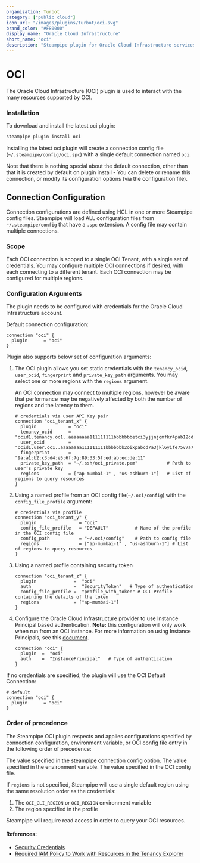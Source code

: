 ```yaml
---
organization: Turbot
category: ["public cloud"]
icon_url: "/images/plugins/turbot/oci.svg"
brand_color: "#F80000"
display_name: "Oracle Cloud Infrastructure"
short_name: "oci"
description: "Steampipe plugin for Oracle Cloud Infrastructure services and resource types."
---
```


# OCI

The Oracle Cloud Infrastructure (OCI) plugin is used to interact with the many resources supported by OCI.

### Installation

To download and install the latest oci plugin:

```bash
steampipe plugin install oci
```

Installing the latest oci plugin will create a connection config file (`~/.steampipe/config/oci.spc`) with a single default connection named `oci`.

Note that there is nothing special about the default connection, other than that it is created by default on plugin install - You can delete or rename this connection, or modify its configuration options (via the configuration file).

## Connection Configuration

Connection configurations are defined using HCL in one or more Steampipe config files. Steampipe will load ALL configuration files from `~/.steampipe/config` that have a `.spc` extension. A config file may contain multiple connections.

### Scope

Each OCI connection is scoped to a single OCI Tenant, with a single set of credentials. You may configure multiple OCI connections if desired, with each connecting to a different tenant. Each OCI connection may be configured for multiple regions.

### Configuration Arguments

The plugin needs to be configured with credentials for the Oracle Cloud Infrastructure account.

Default connection configuration:

```hcl
connection "oci" {
  plugin      = "oci"
}
```

Plugin also supports below set of configuration arguments:

1. The OCI plugin allows you set static credentials with the `tenancy_ocid`, `user_ocid`, `fingerprint` and `private_key_path` arguments. You may select one or more regions with the `regions` argument.

   An OCI connection may connect to multiple regions, however be aware that performance may be negatively affected by both the number of regions and the latency to them.

   ```hcl
   # credentials via user API Key pair
   connection "oci_tenant_x" {
     plugin            = "oci"
     tenancy_ocid      = "ocid1.tenancy.oc1..aaaaaaaa111111111bbbbbbbetci3yjjnjqmfkr4pab12cd45gh56hm76cyljaq"
     user_ocid         = "ocid1.user.oc1..aaaaaaaa111111111bbbbbbb2oixpabcd7a3jkl6yife75v7a7o6c5d6wclrsjia"
     fingerprint       = "9a:a1:b2:c3:d4:e5:6f:7g:89:33:5f:ed:ab:ec:de:11"
     private_key_path  = "~/.ssh/oci_private.pem"           # Path to user's private key
     regions           = ["ap-mumbai-1" , "us-ashburn-1"]   # List of regions to query resources
   }
   ```

2. Using a named profile from an OCI config file(`~/.oci/config`) with the `config_file_profile` argument:

   ```hcl
   # credentials via profile
   connection "oci_tenant_y" {
     plugin                = "oci"
     config_file_profile   = "DEFAULT"          # Name of the profile in the OCI config file
     config_path           = "~/.oci/config"    # Path to config file
     regions               = ["ap-mumbai-1" , "us-ashburn-1"] # List of regions to query resources
   }
   ```

3. Using a named profile containing security token

   ```hcl
   connection "oci_tenant_z" {
     plugin              =	"oci"
     auth                =	"SecurityToken"   # Type of authentication
     config_file_profile =	"profile_with_token" # OCI Profile containing the details of the token
     regions             = ["ap-mumbai-1"]
   }
   ```

4. Configure the Oracle Cloud Infrastructure provider to use Instance Principal based authentication.
   **Note:** this configuration will only work when run from an OCI instance. For more information on using Instance Principals, see this [document](https://docs.oracle.com/en-us/iaas/Content/Identity/Tasks/callingservicesfrominstances.htm).

   ```hcl
   connection "oci" {
     plugin  =  "oci"
     auth    =  "InstancePrincipal"   # Type of authentication
   }
   ```

If no credentials are specified, the plugin will use the OCI Default Connection:

```hcl
# default
connection "oci" {
  plugin      = "oci"
}
```

### Order of precedence

The Steampipe OCI plugin respects and applies configurations specified by connection configuration, environment variable, or OCI config file entry in the following order of precedence:

The value specified in the steampipe connection config option.
The value specified in the environment variable.
The value specified in the OCI config file.

If `regions` is not specified, Steampipe will use a single default region using the same resolution order as the credentials:

1. The `OCI_CLI_REGION` or `OCI_REGION` environment variable
2. The region specified in the profile

Steampipe will require read access in order to query your OCI resources.

#### References:

- [Security Credentials](https://docs.oracle.com/en-us/iaas/Content/General/Concepts/credentials.htm)
- [Required IAM Policy to Work with Resources in the Tenancy Explorer](https://docs.oracle.com/en-us/iaas/Content/General/Concepts/compartmentexplorer.htm#iampolicy)
